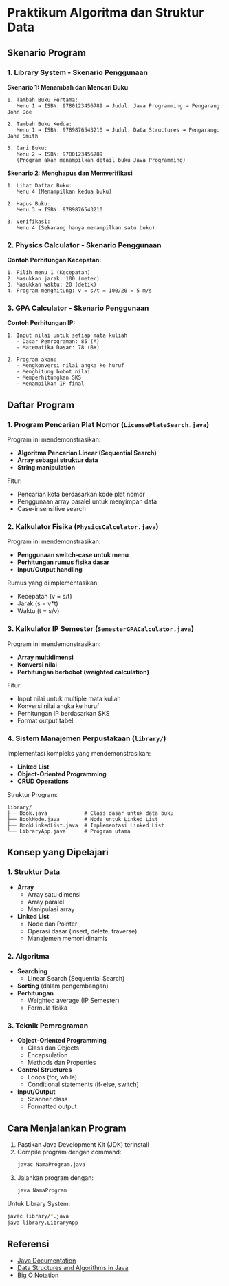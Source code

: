 # Praktikum Algoritma dan Struktur Data

## Skenario Program

### 1. Library System - Skenario Penggunaan

**Skenario 1: Menambah dan Mencari Buku**
```
1. Tambah Buku Pertama:
   Menu 1 → ISBN: 9780123456789 → Judul: Java Programming → Pengarang: John Doe
   
2. Tambah Buku Kedua:
   Menu 1 → ISBN: 9789876543210 → Judul: Data Structures → Pengarang: Jane Smith
   
3. Cari Buku:
   Menu 2 → ISBN: 9780123456789
   (Program akan menampilkan detail buku Java Programming)
```

**Skenario 2: Menghapus dan Memverifikasi**
```
1. Lihat Daftar Buku:
   Menu 4 (Menampilkan kedua buku)
   
2. Hapus Buku:
   Menu 3 → ISBN: 9789876543210
   
3. Verifikasi:
   Menu 4 (Sekarang hanya menampilkan satu buku)
```

### 2. Physics Calculator - Skenario Penggunaan

**Contoh Perhitungan Kecepatan:**
```
1. Pilih menu 1 (Kecepatan)
2. Masukkan jarak: 100 (meter)
3. Masukkan waktu: 20 (detik)
4. Program menghitung: v = s/t = 100/20 = 5 m/s
```

### 3. GPA Calculator - Skenario Penggunaan

**Contoh Perhitungan IP:**
```
1. Input nilai untuk setiap mata kuliah
   - Dasar Pemrograman: 85 (A)
   - Matematika Dasar: 78 (B+)
   
2. Program akan:
   - Mengkonversi nilai angka ke huruf
   - Menghitung bobot nilai
   - Memperhitungkan SKS
   - Menampilkan IP final
```

## Daftar Program

### 1. Program Pencarian Plat Nomor (`LicensePlateSearch.java`)
Program ini mendemonstrasikan:
- **Algoritma Pencarian Linear (Sequential Search)**
- **Array sebagai struktur data**
- **String manipulation**

Fitur:
- Pencarian kota berdasarkan kode plat nomor
- Penggunaan array paralel untuk menyimpan data
- Case-insensitive search

### 2. Kalkulator Fisika (`PhysicsCalculator.java`)
Program ini mendemonstrasikan:
- **Penggunaan switch-case untuk menu**
- **Perhitungan rumus fisika dasar**
- **Input/Output handling**

Rumus yang diimplementasikan:
- Kecepatan (v = s/t)
- Jarak (s = v*t)
- Waktu (t = s/v)

### 3. Kalkulator IP Semester (`SemesterGPACalculator.java`)
Program ini mendemonstrasikan:
- **Array multidimensi**
- **Konversi nilai**
- **Perhitungan berbobot (weighted calculation)**

Fitur:
- Input nilai untuk multiple mata kuliah
- Konversi nilai angka ke huruf
- Perhitungan IP berdasarkan SKS
- Format output tabel

### 4. Sistem Manajemen Perpustakaan (`library/`)
Implementasi kompleks yang mendemonstrasikan:
- **Linked List**
- **Object-Oriented Programming**
- **CRUD Operations**

Struktur Program:
```
library/
├── Book.java            # Class dasar untuk data buku
├── BookNode.java        # Node untuk Linked List
├── BookLinkedList.java  # Implementasi Linked List
└── LibraryApp.java      # Program utama
```

## Konsep yang Dipelajari

### 1. Struktur Data
- **Array**
  - Array satu dimensi
  - Array paralel
  - Manipulasi array
- **Linked List**
  - Node dan Pointer
  - Operasi dasar (insert, delete, traverse)
  - Manajemen memori dinamis

### 2. Algoritma
- **Searching**
  - Linear Search (Sequential Search)
- **Sorting** (dalam pengembangan)
- **Perhitungan**
  - Weighted average (IP Semester)
  - Formula fisika

### 3. Teknik Pemrograman
- **Object-Oriented Programming**
  - Class dan Objects
  - Encapsulation
  - Methods dan Properties
- **Control Structures**
  - Loops (for, while)
  - Conditional statements (if-else, switch)
- **Input/Output**
  - Scanner class
  - Formatted output

## Cara Menjalankan Program

1. Pastikan Java Development Kit (JDK) terinstall
2. Compile program dengan command:
   ```bash
   javac NamaProgram.java
   ```
3. Jalankan program dengan:
   ```bash
   java NamaProgram
   ```

Untuk Library System:
```bash
javac library/*.java
java library.LibraryApp
```

## Referensi

- [Java Documentation](https://docs.oracle.com/en/java/)
- [Data Structures and Algorithms in Java](https://www.geeksforgeeks.org/data-structures/)
- [Big O Notation](https://www.bigocheatsheet.com/)
